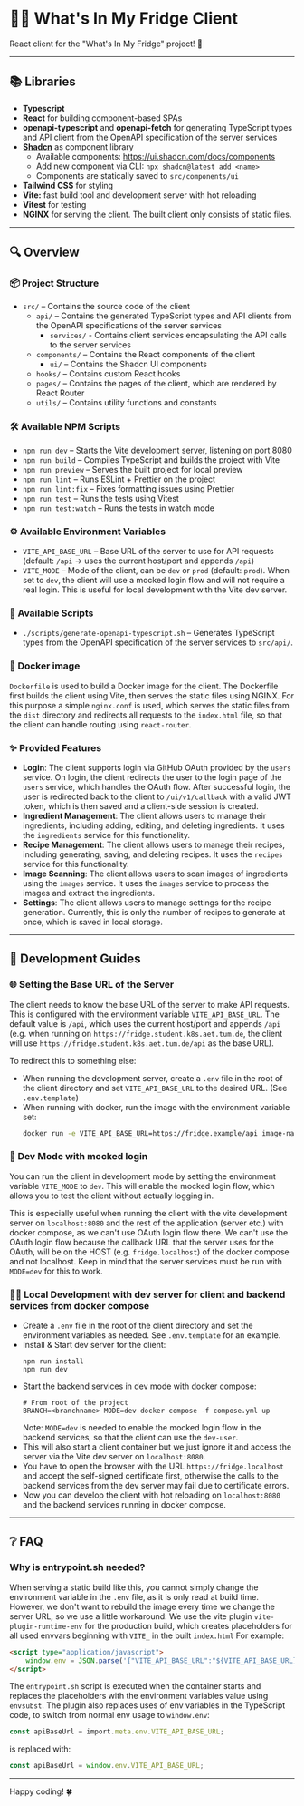 # 🧑‍🍳 What's In My Fridge Client

React client for the "What's In My Fridge" project! 🚀

---

## 📚 Libraries

- **Typescript**
- **React** for building component-based SPAs
- **openapi-typescript** and **openapi-fetch** for generating TypeScript types and API client from the OpenAPI specification of the server services
- **[Shadcn](https://ui.shadcn.com/)** as component library
    - Available components: https://ui.shadcn.com/docs/components
    - Add new component via CLI: `npx shadcn@latest add <name>`
    - Components are statically saved to `src/components/ui`
- **Tailwind CSS** for styling
- **Vite:** fast build tool and development server with hot reloading
- **Vitest** for testing
- **NGINX** for serving the client. The built client only consists of static files.

---

## 🔍 Overview

### 📦 Project Structure
- `src/` – Contains the source code of the client
  - `api/` – Contains the generated TypeScript types and API clients from the OpenAPI specifications of the server services
    - `services/` - Contains client services encapsulating the API calls to the server services
  - `components/` – Contains the React components of the client
    - `ui/` – Contains the Shadcn UI components
  - `hooks/` – Contains custom React hooks
  - `pages/` – Contains the pages of the client, which are rendered by React Router
  - `utils/` – Contains utility functions and constants

### 🛠️ Available NPM Scripts

- `npm run dev` – Starts the Vite development server, listening on port 8080
- `npm run build` – Compiles TypeScript and builds the project with Vite
- `npm run preview` – Serves the built project for local preview
- `npm run lint` – Runs ESLint + Prettier on the project
- `npm run lint:fix` – Fixes formatting issues using Prettier
- `npm run test` – Runs the tests using Vitest
- `npm run test:watch` – Runs the tests in watch mode

### ⚙️ Available Environment Variables
- `VITE_API_BASE_URL` – Base URL of the server to use for API requests (default: `/api` -> uses the current host/port and appends `/api`)
- `VITE_MODE` – Mode of the client, can be `dev` or `prod` (default: `prod`).
  When set to `dev`, the client will use a mocked login flow and will not require a real login. This is useful for local
  development with the Vite dev server.

### 🧰 Available Scripts

- `./scripts/generate-openapi-typescript.sh` – Generates TypeScript types from the OpenAPI specification of the server
  services to `src/api/`.

### 🐳 Docker image
`Dockerfile` is used to build a Docker image for the client. The Dockerfile first builds the client using Vite, then serves the static files using NGINX.
For this purpose a simple `nginx.conf` is used, which serves the static files from the `dist` directory and redirects all requests to the `index.html` file, so that the client can handle routing using `react-router`.

### ✨ Provided Features 
- **Login**: The client supports login via GitHub OAuth provided by the `users` service. On login, the client redirects the user to the login page of the `users` service, which handles the OAuth flow. After successful login, the user is redirected back to the client to `/ui/v1/callback` with a valid JWT token, which is then saved and a client-side session is created.
- **Ingredient Management**: The client allows users to manage their ingredients, including adding, editing, and deleting ingredients. It uses the `ingredients` service for this functionality.
- **Recipe Management**: The client allows users to manage their recipes, including generating, saving, and deleting recipes. It uses the `recipes` service for this functionality.
- **Image Scanning**: The client allows users to scan images of ingredients using the `images` service. It uses the `images` service to process the images and extract the ingredients.
- **Settings**: The client allows users to manage settings for the recipe generation. Currently, this is only the number of recipes to generate at once, which is saved in local storage.

---

## 📘 Development Guides

### 🌐 Setting the Base URL of the Server

The client needs to know the base URL of the server to make API requests.
This is configured with the environment variable `VITE_API_BASE_URL`.
The default value is `/api`, which uses the current host/port and appends `/api` (e.g. when running on
`https://fridge.student.k8s.aet.tum.de`, the client will use `https://fridge.student.k8s.aet.tum.de/api` as the base
URL).

To redirect this to something else:

- When running the development server, create a `.env` file in the root of the client directory and set `VITE_API_BASE_URL` to the desired URL. (See `.env.template`)
- When running with docker, run the image with the environment variable set:
    ```bash
    docker run -e VITE_API_BASE_URL=https://fridge.example/api image-name
    ```

### ‍🔐 Dev Mode with mocked login

You can run the client in development mode by setting the environment variable `VITE_MODE` to `dev`.
This will enable the mocked login flow, which allows you to test the client without actually logging in.

This is especially useful when running the client with the vite development server on `localhost:8080`
and the rest of the application (server etc.) with docker compose, as we can't use OAuth login flow there. We can't use
the OAuth login flow because the callback URL that the
server uses for the OAuth, will be on the HOST (e.g. `fridge.localhost`) of the docker compose and not localhost. Keep in mind that
the server services must be run with `MODE=dev` for this to work.

### 🧑‍💻 Local Development with dev server for client and backend services from docker compose

- Create a `.env` file in the root of the client directory and set the environment variables as needed.
  See `.env.template` for an example.
- Install & Start dev server for the client:
    ```shell
    npm run install
    npm run dev
    ```
- Start the backend services in dev mode with docker compose:
    ```shell
    # From root of the project
    BRANCH=<branchname> MODE=dev docker compose -f compose.yml up
    ```
    Note: `MODE=dev` is needed to enable the mocked login flow in the backend services, so that the client can use the `dev-user`.
- This will also start a client container but we just ignore it and access the server via the Vite dev server on `localhost:8080`.
- You have to open the browser with the URL `https://fridge.localhost` and accept the self-signed certificate first, otherwise the calls to the backend services from the dev server may fail due to certificate errors.
- Now you can develop the client with hot reloading on `localhost:8080` and the backend services running in docker compose.

---

## ❔  FAQ

### Why is entrypoint.sh needed?
When serving a static build like this, you cannot simply change the environment variable in the `.env` file, as it is
only read at build time.
However, we don't want to rebuild the image every time we change the server URL, so we use a little workaround:
We use the vite plugin `vite-plugin-runtime-env` for the production build, which creates placeholders for all used
envvars beginning with `VITE_` in the built
`index.html`
For example:
```html
<script type="application/javascript">
    window.env = JSON.parse('{"VITE_API_BASE_URL":"${VITE_API_BASE_URL}"}');
</script>
```
The `entrypoint.sh` script is executed when the container starts and replaces the placeholders with the environment
variables value using `envsubst`. The plugin also replaces uses of env variables in the TypeScript code, to switch
from normal env usage to `window.env`:
```typescript
const apiBaseUrl = import.meta.env.VITE_API_BASE_URL;
```
is replaced with:
```typescript
const apiBaseUrl = window.env.VITE_API_BASE_URL;
```


---

Happy coding! 🍀

